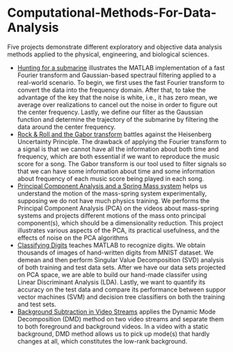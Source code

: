 # Computational-Methods-For-Data-Analysis
Five projects demonstrate different exploratory and objective data analysis methods applied to the physical, engineering, and biological sciences.
* [Hunting for a submarine](https://github.com/yuminyin/Computational-Methods-For-Data-Analysis/tree/main/Hunting%20for%20a%20submarine "Hunting for a submarine") illustrates the MATLAB implementation of a fast Fourier transform and Gaussian-based spectraul filtering applied to a real-world scenario. To begin, we first uses the fast Fourier transform to convert the data into the frequency domain. After that, to take the advantage of the key that the noise is white, i.e., it has zero mean, we average over realizations to cancel out the noise in order to figure out the center frequency. Lastly, we define our filter as the Gaussian function and determine the trajectory of the submarine by filtering the data around the center frequency. 
* [Rock & Roll and the Gabor transform](https://github.com/yuminyin/Computational-Methods-For-Data-Analysis/tree/main/Rock%20%26%20Roll%20and%20the%20Gabor%20transform "Rock & Roll and the Gabor transform") battles against the Heisenberg Uncertainty Principle. The drawback of applying the Fourier transform to a signal is that we cannot have all the information about both time and frequency, which are both essential if we want to reproduce the music score for a song. The Gabor transform is our tool used to filter signals so that we can have some information about time and some information about frequency of each music score being played in each song. 
* [Principal Component Analysis and a Spring Mass system](https://github.com/yuminyin/Computational-Methods-For-Data-Analysis/tree/main/Principal%20Component%20Analysis%20and%20a%20Spring%20Mass%20system "Principal Component Analysis and a Spring Mass system") helps us understand the motion of the mass-spring system experimentally, supposing we do not have much physics training. We performs the Principal Component Analysis (PCA) on the videos about mass-spring systems and projects different motions of the mass onto principal component(s), which should be a dimensionality reduction. This project illustrates various aspects of the PCA, its practical usefulness, and the effects of noise on the PCA algorithms
* [Classifying Digits](https://github.com/yuminyin/Computational-Methods-For-Data-Analysis/tree/main/Classifying%20Digits "Classifying Digits") teaches MATLAB to recognize digits. We obtain thousands of images of hand-written digits from MNIST dataset. We demean and then perform Singular Value Decomposition (SVD) analysis of both training and test data sets. After we have our data sets projected on PCA space, we are able to build our hand-made classifer using Linear Discriminant Analysis (LDA). Lastly, we want to quantify its accuracy on the test data and compare its performance between suppor vector machines (SVM) and decision tree classifiers on both the training and test sets.
* [Background Subtraction in Video Streams](https://github.com/yuminyin/Computational-Methods-For-Data-Analysis/tree/main/Background%20Subtraction%20in%20Video%20Streams "Background Subtraction in Video Streams") applies the Dynamic Mode Decomposition (DMD) method on two video streams and separate them to both foreground and background videos. In a video with a static background, DMD method allows us to pick up mode(s) that hardly changes at all, which constitutes the low-rank background. 
